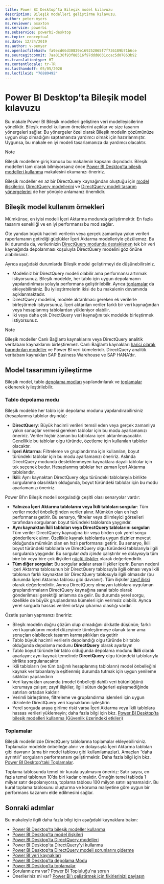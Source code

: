 ```yaml
---
title: Power BI Desktop’ta Bileşik model kılavuzu
description: Bileşik modelleri geliştirme kılavuzu.
author: peter-myers
ms.reviewer: asaxton
ms.service: powerbi
ms.subservice: powerbi-desktop
ms.topic: conceptual
ms.date: 12/24/2019
ms.author: v-pemyer
ms.openlocfilehash: fa9ecd66d30839e169252065f7f736189b71b6ce
ms.sourcegitcommit: 7aa0136f93f88516f97ddd8031ccac5d07863b92
ms.translationtype: HT
ms.contentlocale: tr-TR
ms.lasthandoff: 05/05/2020
ms.locfileid: "76889492"
---
```

# <a name="composite-model-guidance-in-power-bi-desktop"></a>Power BI Desktop’ta Bileşik model kılavuzu

Bu makale Power BI Bileşik modelleri geliştiren veri modelleyicilerine yöneliktir. Bileşik model kullanım örneklerini açıklar ve size tasarım yönergeleri sağlar. Bu yönergeler özel olarak Bileşik modelin çözümünüze uygun olup olmadığını saptamanıza yardımcı olmak için hazırlanmıştır. Uygunsa, bu makale en iyi modeli tasarlamanıza da yardımcı olacaktır.

> [!NOTE]
> Bileşik modellere giriş konusu bu makalenin kapsamı dışındadır. Bileşik modelleri tam olarak bilmiyorsanız önce [Power BI Desktop’ta bileşik modelleri kullanma](../desktop-composite-models.md) makalesini okumanızı öneririz.
>
> Bileşik modeller en az bir DirectQuery kaynağından oluştuğu için [model ilişkilerini](../desktop-relationships-understand.md), [DirectQuery modellerini](../desktop-directquery-about.md) ve [DirectQuery modeli tasarım yönergelerini](directquery-model-guidance.md) de her yönüyle anlamanız önemlidir.

## <a name="composite-model-use-cases"></a>Bileşik model kullanım örnekleri

Mümkünse, en iyisi modeli İçeri Aktarma modunda geliştirmektir. En fazla tasarım esnekliği ve en iyi performansı bu mod sağlar.

Öte yandan büyük hacimli verilerin veya gerçek zamanlıya yakın verileri raporlamanın getirdiği güçlükler İçeri Aktarma modelleriyle çözülemez. Bu iki durumda da, verilerinizin [DirectQuery modunda desteklenen](../power-bi-data-sources.md) tek bir veri kaynağında depolanması koşuluyla DirectQuery modelini göz önüne alabilirsiniz.

Ayrıca aşağıdaki durumlarda Bileşik model geliştirmeyi de düşünebilirsiniz.

- Modeliniz bir DirectQuery modeli olabilir ama performansı artırmak istiyorsunuz. Bileşik modelde, her tablo için uygun depolamanın yapılandırılması yoluyla performans geliştirilebilir. Ayrıca [toplamalar](../desktop-aggregations.md) da ekleyebilirsiniz. Bu iyileştirmelerin ikisi de bu makalenin devamında açıklanmaktadır.
- DirectQuery modelini, modele aktarılması gereken ek verilerle birleştirmek istiyorsunuz. İçeri aktarılan veriler farklı bir veri kaynağından veya hesaplanmış tablolardan yükleniyor olabilir.
- İki veya daha çok DirectQuery veri kaynağını tek modelde birleştirmek istiyorsunuz.

> [!NOTE]
> Bileşik modeller Canlı Bağlantı kaynaklarını veya DirectQuery analitik veritabanı kaynaklarını birleştiremez. Canlı Bağlantı kaynakları [harici olarak barındırılan modeller](../service-datasets-understand.md#external-hosted-models) ve Power BI veri kümeleridir. DirectQuery analitik veritabanı kaynakları SAP Business Warehouse ve SAP HANA’dır.

## <a name="optimize-model-design"></a>Model tasarımını iyileştirme

Bileşik model, tablo [depolama modları](../desktop-storage-mode.md) yapılandırılarak ve [toplamalar](../desktop-aggregations.md) eklenerek iyileştirilebilir.

### <a name="table-storage-mode"></a>Tablo depolama modu

Bileşik modelde her tablo için depolama modunu yapılandırabilirsiniz (hesaplanmış tablolar dışında):

- **DirectQuery**: Büyük hacimli verileri temsil eden veya gerçek zamanlıya yakın sonuçlar vermesi gereken tablolar için bu modu ayarlamanızı öneririz. Veriler hiçbir zaman bu tablolara içeri aktarılmayacaktır. Genellikle bu tablolar olgu türünde, özetleme için kullanılan tablolar olacaktır.
- **İçeri Aktarma**: Filtreleme ve gruplandırma için kullanılan, boyut türündeki tablolar için bu modu ayarlamanızı öneririz. Aslında DirectQuery modunda desteklenmeyen kaynaklara dayalı tablolar için tek seçenek budur. Hesaplanmış tablolar her zaman İçeri Aktarma tablolarıdır.
- **İkili**: Aynı kaynaktan DirectQuery olgu türündeki tablolarıyla birlikte sorgulanma olasılıkları olduğunda, boyut türündeki tablolar için bu modu ayarlamanızı öneririz.

Power BI’ın Bileşik modeli sorguladığı çeşitli olası senaryolar vardır:

- **Yalnızca İçeri Aktarma tablolarını veya İkili tabloları sorgular**: Tüm veriler model önbelleğinden veriler alınır. Mümkün olan en hızlı performansı getirir. Bu senaryo, filtreler veya dilimleyici görselleri tarafından sorgulanan boyut türündeki tablolarda yaygındır.
- **Aynı kaynaktan İkili tabloları veya DirectQuery tablolarını sorgular**: Tüm veriler DirectQuery kaynağına bir veya birden çok yerel sorgu gönderilerek alınır. Özellikle kaynak tablolarda uygun dizinler mevcut olduğunda mümkün olan en hızlı performansı getirir. Bu senaryo, İkili boyut türündeki tablolarla ve DirectQuery olgu türündeki tablolarıyla ilgili sorgularda yaygındır. Bu sorgular _ada içinde_ çalıştırılır ve dolayısıyla tüm bire bir veya bire çok ilişkileri [güçlü ilişkiler](../desktop-relationships-understand.md#strong-relationships) olarak değerlendirilir.
- **Tüm diğer sorgular**: Bu sorgular adalar arası ilişkiler içerir. Bunun nedeni İçeri Aktarma tablosunun bir DirectQuery tablosuyla ilgili olması veya İkili tablonun farklı kaynaktan bir DirectQuery tablosuyla ilgili olmasıdır (bu durumda İçeri Aktarma tablosu gibi davranır). Tüm ilişkiler [zayıf ilişki](../desktop-relationships-understand.md#weak-relationships) olarak değerlendirilir. Ayrıca DirectQuery olmayan tablolara uygulanan gruplandırmaların DirectQuery kaynağına sanal tablo olarak gönderilmesi gerektiği anlamına da gelir. Bu durumda yerel sorgu, özellikle de büyük gruplandırma kümeleri için verimsiz olabilir. Ayrıca yerel sorguda hassas verileri ortaya çıkarma olasılığı vardır.

Özetle şunları yapmanızı öneririz:

- Bileşik modelin doğru çözüm olup olmadığını dikkatle düşünün; farklı veri kaynaklarını model düzeyinde tümleştirmeye olanak tanır ama sonuçları olabilecek tasarım karmaşıklıkları da getirir
- Tablo büyük hacimli verilerin depolandığı olgu türünde bir tablo olduğunda depolama modunu **DirectQuery** olarak ayarlayın
- Tablo boyut türünde bir tablo olduğunda depolama modunu **İkili** olarak ayarlayın; aynı kaynak temelinde **DirectQuery** olgu türündeki tablolarıyla birlikte sorgulanacaktır
- İkili tabloların (ve tüm bağımlı hesaplanmış tabloların) model önbelleğini kaynak veritabanlarıyla eşitlenmiş durumda tutmak için uygun yenileme sıklıkları yapılandırın
- Veri kaynakları arasında (model önbelleği dahil) veri bütünlüğünü korumaya çalışın; zayıf ilişkiler, ilgili sütun değerleri eşleşmediğinde satırları ortadan kaldırır
- Verimli birleştirme, filtreleme ve gruplandırma işlemleri için uygun dizinlerle DirectQuery veri kaynaklarını iyileştirin
- Yerel sorguda araya girilme riski varsa İçeri Aktarma veya İkili tablolara hassas verileri yüklemeyin; daha fazla bilgi için bkz. [Power BI Desktop’ta bileşik modelleri kullanma (Güvenlik üzerindeki etkileri)](../desktop-composite-models.md#security-implications)

### <a name="aggregations"></a>Toplamalar

Bileşik modelinizde DirectQuery tablolarına toplamalar ekleyebilirsiniz. Toplamalar modelde önbelleğe alınır ve dolayısıyla İçeri Aktarma tabloları gibi davranır (ama bir model tablosu gibi kullanılamazlar). Amaçları “daha ayrıntılı” sorguların performansını geliştirmektir. Daha fazla bilgi için bkz. [Power BI Desktop'taki Toplamalar](../desktop-aggregations.md).

Toplama tablosunda temel bir kurala uyulmasını öneririz: Satır sayısı, en fazla temel tablonun 10’da biri kadar olmalıdır. Örneğin temel tabloda 1 milyar satır depolanıyorsa, toplama tablosu 100 milyon satırı aşmamalıdır. Bu kural toplama tablosunu oluşturma ve koruma maliyetine göre uygun bir performans kazanımı elde edilmesini sağlar.

## <a name="next-steps"></a>Sonraki adımlar

Bu makaleyle ilgili daha fazla bilgi için aşağıdaki kaynaklara bakın:

- [Power BI Desktop’ta bileşik modeller kullanma](../desktop-composite-models.md)
- [Power BI Desktop’ta model ilişkileri](../desktop-relationships-understand.md)
- [Power BI Desktop’ta DirectQuery modelleri](../desktop-directquery-about.md)
- [Power BI Desktop'ta DirectQuery'yi kullanma](../desktop-use-directquery.md)
- [Power BI Desktop’ta DirectQuery modeli sorunlarını giderme](../desktop-directquery-troubleshoot.md)
- [Power BI veri kaynakları](../power-bi-data-sources.md)
- [Power BI Desktop’ta depolama Modu](../desktop-storage-mode.md)
- [Power BI Desktop’ta toplamalar](../desktop-aggregations.md)
- Sorularınız mı var? [Power BI Topluluğu'na sorun](https://community.powerbi.com/)
- Önerileriniz mi var? [Power BI'ı geliştirmek için fikirlerinizi paylaşın](https://ideas.powerbi.com)
